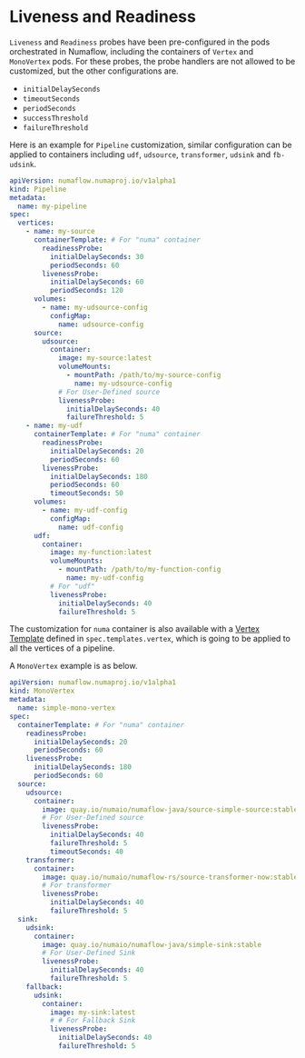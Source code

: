 # Liveness and Readiness

`Liveness` and `Readiness` probes have been pre-configured in the pods orchestrated in Numaflow, including the containers of `Vertex` and `MonoVertex` pods. For these probes, the probe handlers are not allowed to be customized, but the other configurations are.

- `initialDelaySeconds`
- `timeoutSeconds`
- `periodSeconds`
- `successThreshold`
- `failureThreshold`

Here is an example for `Pipeline` customization, similar configuration can be applied to containers including `udf`, `udsource`, `transformer`, `udsink` and `fb-udsink`.

```yaml
apiVersion: numaflow.numaproj.io/v1alpha1
kind: Pipeline
metadata:
  name: my-pipeline
spec:
  vertices:
    - name: my-source
      containerTemplate: # For "numa" container
        readinessProbe:
          initialDelaySeconds: 30
          periodSeconds: 60
        livenessProbe:
          initialDelaySeconds: 60
          periodSeconds: 120
      volumes:
        - name: my-udsource-config
          configMap:
            name: udsource-config
      source:
        udsource:
          container:
            image: my-source:latest
            volumeMounts:
              - mountPath: /path/to/my-source-config
                name: my-udsource-config
            # For User-Defined source
            livenessProbe:
              initialDelaySeconds: 40
              failureThreshold: 5
    - name: my-udf
      containerTemplate: # For "numa" container
        readinessProbe:
          initialDelaySeconds: 20
          periodSeconds: 60
        livenessProbe:
          initialDelaySeconds: 180
          periodSeconds: 60
          timeoutSeconds: 50
      volumes:
        - name: my-udf-config
          configMap:
            name: udf-config
      udf:
        container:
          image: my-function:latest
          volumeMounts:
            - mountPath: /path/to/my-function-config
              name: my-udf-config
          # For "udf"
          livenessProbe:
            initialDelaySeconds: 40
            failureThreshold: 5
```

The customization for `numa` container is also available with a [Vertex Template](./pipeline-customization#vertices) defined in `spec.templates.vertex`, which is going to be applied to all the vertices of a pipeline.

A `MonoVertex` example is as below.

```yaml
apiVersion: numaflow.numaproj.io/v1alpha1
kind: MonoVertex
metadata:
  name: simple-mono-vertex
spec:
  containerTemplate: # For "numa" container
    readinessProbe:
      initialDelaySeconds: 20
      periodSeconds: 60
    livenessProbe:
      initialDelaySeconds: 180
      periodSeconds: 60
  source:
    udsource:
      container:
        image: quay.io/numaio/numaflow-java/source-simple-source:stable
        # For User-Defined source
        livenessProbe:
          initialDelaySeconds: 40
          failureThreshold: 5
          timeoutSeconds: 40
    transformer:
      container:
        image: quay.io/numaio/numaflow-rs/source-transformer-now:stable
        # For transformer
        livenessProbe:
          initialDelaySeconds: 40
          failureThreshold: 5
  sink:
    udsink:
      container:
        image: quay.io/numaio/numaflow-java/simple-sink:stable
        # For User-Defined Sink
        livenessProbe:
          initialDelaySeconds: 40
          failureThreshold: 5
    fallback:
      udsink:
        container:
          image: my-sink:latest
          # # For Fallback Sink
          livenessProbe:
            initialDelaySeconds: 40
            failureThreshold: 5
```
